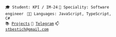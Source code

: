 <code>🎓 Student: KPI / IM-24</code>
<code>👷 Speciality: Software engineer </code>
<code>🧑‍💻 Languages: JavaScript, TypeScript, C#</code><br>
<code>📚 [Projects](https://github.com/stbestichhh/stbestichhh/blob/main/PROJECTS.md)</code>
<code>💬 [Telegram](https://telegram.me/stbestichhh_shh)</code>
<code>📫 [stbestich@gmail.com](mailto:stbestich@gmail.com)</code>
